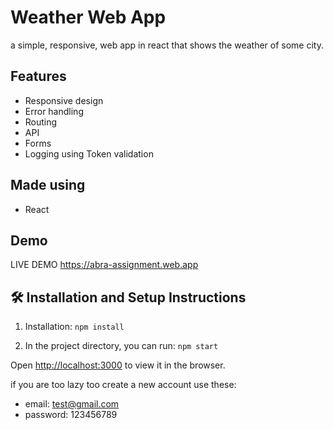 # Weather Web App 

a simple, responsive, web app in react that shows the weather of some city.

## Features

- Responsive design
- Error handling
- Routing
- API
- Forms
- Logging using Token validation

## Made using
- React

## Demo

LIVE DEMO https://abra-assignment.web.app



## 🛠 Installation and Setup Instructions

1. Installation: `npm install`

2. In the project directory, you can run: `npm start`

Open [http://localhost:3000](http://localhost:3000) to view it in the browser.

if you are too lazy too create a new account use these:
- email: test@gmail.com
- password: 123456789 



